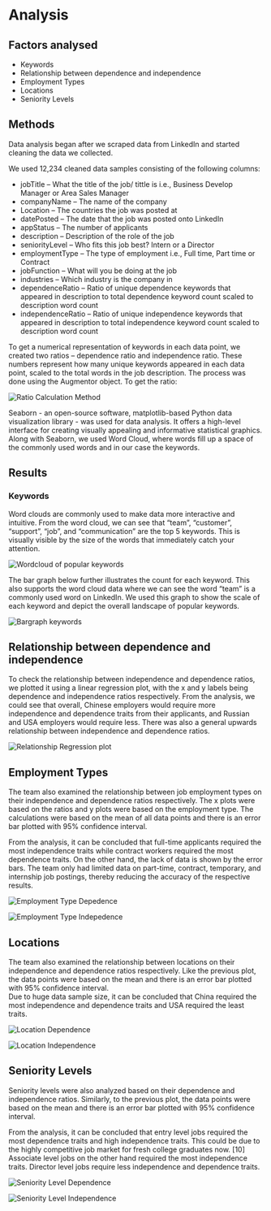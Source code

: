 # Analysis

## Factors analysed

- Keywords
- Relationship between dependence and independence
- Employment Types
- Locations
- Seniority Levels

## Methods

Data analysis began after we scraped data from LinkedIn and started cleaning the data we collected. <br/>

We used 12,234 cleaned data samples consisting of the following columns:

- jobTitle – What the title of the job/ tittle is i.e., Business Develop Manager or Area Sales Manager
- companyName – The name of the company
- Location – The countries the job was posted at
- datePosted – The date that the job was posted onto LinkedIn
- appStatus – The number of applicants
- description – Description of the role of the job
- seniorityLevel – Who fits this job best? Intern or a Director
- employmentType – The type of employment i.e., Full time, Part time or Contract
- jobFunction – What will you be doing at the job
- industries – Which industry is the company in
- dependenceRatio – Ratio of unique dependence keywords that appeared in description to total dependence keyword count scaled to description word count
- independenceRatio – Ratio of unique independence keywords that appeared in description to total independence keyword count scaled to description word count

To get a numerical representation of keywords in each data point, we created two ratios – dependence ratio and independence ratio. These numbers represent how many unique keywords appeared in each data point, scaled to the total words in the job description. The process was done using the Augmentor object. To get the ratio:

![Ratio Calculation Method](./images/RatioFormula.PNG)

Seaborn - an open-source software, matplotlib-based Python data visualization library - was used for data analysis. It offers a high-level interface for creating visually appealing and informative statistical graphics. Along with Seaborn, we used Word Cloud, where words fill up a space of the commonly used words and in our case the keywords.

## Results

### Keywords

Word clouds are commonly used to make data more interactive and intuitive. From the word cloud, we can see that “team”, “customer”, “support”, “job”, and “communication” are the top 5 keywords. This is visually visible by the size of the words that immediately catch your attention.

![Wordcloud of popular keywords](./images/WordCloud.png)

The bar graph below further illustrates the count for each keyword. This also supports the word cloud data where we can see the word “team” is a commonly used word on LinkedIn. We used this graph to show the scale of each keyword and depict the overall landscape of popular keywords.

![Bargraph keywords](./images/KeywordCount.PNG)

## Relationship between dependence and independence

To check the relationship between independence and dependence ratios, we plotted it using a linear regression plot, with the x and y labels being dependence and independence ratios respectively. From the analysis, we could see that overall, Chinese employers would require more independence and dependence traits from their applicants, and Russian and USA employers would require less. There was also a general upwards relationship between independence and dependence ratios.

![Relationship Regression plot](./images/RatioRelationship.PNG)

## Employment Types

The team also examined the relationship between job employment types on their independence and dependence ratios respectively. The x plots were based on the ratios and y plots were based on the employment type. The calculations were based on the mean of all data points and there is an error bar plotted with 95% confidence interval. <br/>

From the analysis, it can be concluded that full-time applicants required the most independence traits while contract workers required the most dependence traits. On the other hand, the lack of data is shown by the error bars. The team only had limited data on part-time, contract, temporary, and internship job postings, thereby reducing the accuracy of the respective results.

![Employment Type Depedence](./images/JobTypeDependence.PNG)

![Employment Type Indepedence](./images/JobTypeIndpendence.PNG)

## Locations

The team also examined the relationship between locations on their independence and dependence ratios respectively. Like the previous plot, the data points were based on the mean and there is an error bar plotted with 95% confidence interval.<br/>
Due to huge data sample size, it can be concluded that China required the most independence and dependence traits and USA required the least traits.

![Location Dependence](./images/LocationDependence.PNG)

![Location Independence](./images/LocationIndependence.PNG)

## Seniority Levels

Seniority levels were also analyzed based on their dependence and independence ratios. Similarly, to the previous plot, the data points were based on the mean and there is an error bar plotted with 95% confidence interval. <br/>

From the analysis, it can be concluded that entry level jobs required the most dependence traits and high independence traits. This could be due to the highly competitive job market for fresh college graduates now. [10] Associate level jobs on the other hand required the most independence traits. Director level jobs require less independence and dependence traits.

![Seniority Level Dependence](./images/SeniorityDependence.PNG)

![Seniority Level Independence](./images/SeniorityIndependence.PNG)
